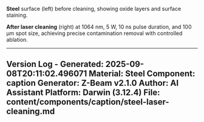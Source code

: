 **Steel** surface (left) before cleaning, showing oxide layers and surface staining.

**After laser cleaning** (right) at 1064 nm, 5 W, 10 ns pulse duration, and 100 µm spot size, achieving precise contamination removal with controlled ablation.

---
Version Log - Generated: 2025-09-08T20:11:02.496071
Material: Steel
Component: caption
Generator: Z-Beam v2.1.0
Author: AI Assistant
Platform: Darwin (3.12.4)
File: content/components/caption/steel-laser-cleaning.md
---